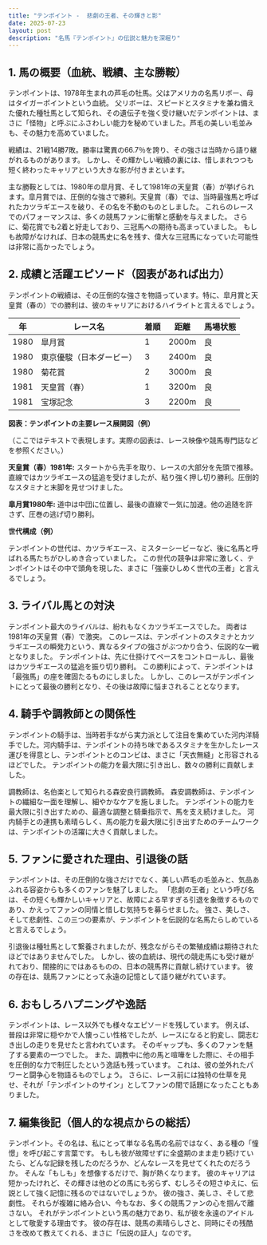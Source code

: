 ```yaml
---
title: "テンポイント -  悲劇の王者、その輝きと影"
date: 2025-07-23
layout: post
description: "名馬『テンポイント』の伝説と魅力を深堀り"
---
```


## 1. 馬の概要（血統、戦績、主な勝鞍）

テンポイントは、1978年生まれの芦毛の牡馬。父はアメリカの名馬リボー、母はタイガーポイントという血統。  父リボーは、スピードとスタミナを兼ね備えた優れた種牡馬として知られ、その遺伝子を強く受け継いだテンポイントは、まさに「怪物」と呼ぶにふさわしい能力を秘めていました。芦毛の美しい毛並みも、その魅力を高めていました。

戦績は、21戦14勝7敗。勝率は驚異の66.7％を誇り、その強さは当時から語り継がれるものがあります。  しかし、その輝かしい戦績の裏には、惜しまれつつも短く終わったキャリアという大きな影が付きまといます。

主な勝鞍としては、1980年の皐月賞、そして1981年の天皇賞（春）が挙げられます。皐月賞では、圧倒的な強さで勝利。天皇賞（春）では、当時最強馬と呼ばれたカツラギエースを破り、その名を不動のものとしました。  これらのレースでのパフォーマンスは、多くの競馬ファンに衝撃と感動を与えました。  さらに、菊花賞でも2着と好走しており、三冠馬への期待も高まっていました。  もしも故障がなければ、日本の競馬史に名を残す、偉大な三冠馬になっていた可能性は非常に高かったでしょう。


## 2. 成績と活躍エピソード（図表があれば出力）

テンポイントの戦績は、その圧倒的な強さを物語っています。特に、皐月賞と天皇賞（春の）での勝利は、彼のキャリアにおけるハイライトと言えるでしょう。


| 年 | レース名           | 着順 | 距離 | 馬場状態 |
|---|--------------------|-----|-----|-------|
| 1980 | 皐月賞             | 1   | 2000m| 良     |
| 1980 | 東京優駿（日本ダービー）| 3   | 2400m| 良     |
| 1980 | 菊花賞             | 2   | 3000m| 良     |
| 1981 | 天皇賞（春）       | 1   | 3200m| 良     |
| 1981 | 宝塚記念           | 3   | 2200m| 良     |


**図表：テンポイントの主要レース展開図（例）**

（ここではテキストで表現します。実際の図表は、レース映像や競馬専門誌などを参照ください。）

**天皇賞（春）1981年:**  スタートから先手を取り、レースの大部分を先頭で推移。直線ではカツラギエースの猛追を受けましたが、粘り強く押し切り勝利。圧倒的なスタミナと末脚を見せつけました。

**皐月賞1980年:**  道中は中団に位置し、最後の直線で一気に加速。他の追随を許さず、圧巻の逃げ切り勝利。


**世代構成（例）**

テンポイントの世代は、カツラギエース、ミスターシービーなど、後に名馬と呼ばれる馬たちがひしめき合っていました。  この世代の競争は非常に激しく、テンポイントはその中で頭角を現した、まさに「強豪ひしめく世代の王者」と言えるでしょう。


## 3. ライバル馬との対決

テンポイント最大のライバルは、紛れもなくカツラギエースでした。  両者は1981年の天皇賞（春）で激突。  このレースは、テンポイントのスタミナとカツラギエースの瞬発力という、異なるタイプの強さがぶつかり合う、伝説的な一戦となりました。  テンポイントは、先に仕掛けてペースをコントロールし、最後はカツラギエースの猛追を振り切り勝利。  この勝利によって、テンポイントは「最強馬」の座を確固たるものにしました。  しかし、このレースがテンポイントにとって最後の勝利となり、その後は故障に悩まされることとなります。


## 4. 騎手や調教師との関係性

テンポイントの騎手は、当時若手ながら実力派として注目を集めていた河内洋騎手でした。河内騎手は、テンポイントの持ち味であるスタミナを生かしたレース運びを得意とし、テンポイントとのコンビは、まさに「天衣無縫」と形容されるほどでした。  テンポイントの能力を最大限に引き出し、数々の勝利に貢献しました。

調教師は、名伯楽として知られる森安良行調教師。  森安調教師は、テンポイントの繊細な一面を理解し、細やかなケアを施しました。  テンポイントの能力を最大限に引き出すための、最適な調整と騎乗指示で、馬を支え続けました。  河内騎手との連携も素晴らしく、馬の能力を最大限に引き出すためのチームワークは、テンポイントの活躍に大きく貢献しました。


## 5. ファンに愛された理由、引退後の話

テンポイントは、その圧倒的な強さだけでなく、美しい芦毛の毛並みと、気品あふれる容姿からも多くのファンを魅了しました。  「悲劇の王者」という呼び名は、その短くも輝かしいキャリアと、故障による早すぎる引退を象徴するものであり、かえってファンの同情と惜しむ気持ちを募らせました。  強さ、美しさ、そして悲劇性、この三つの要素が、テンポイントを伝説的な名馬たらしめていると言えるでしょう。


引退後は種牡馬として繋養されましたが、残念ながらその繁殖成績は期待されたほどではありませんでした。  しかし、彼の血統は、現代の競走馬にも受け継がれており、間接的にではあるものの、日本の競馬界に貢献し続けています。  彼の存在は、競馬ファンにとって永遠の記憶として語り継がれています。


## 6. おもしろハプニングや逸話

テンポイントは、レース以外でも様々なエピソードを残しています。  例えば、普段は非常に穏やかで人懐っこい性格でしたが、レースになると豹変し、闘志むき出しの走りを見せたと言われています。  そのギャップも、多くのファンを魅了する要素の一つでした。  また、調教中に他の馬と喧嘩をした際に、その相手を圧倒的な力で制圧したという逸話も残っています。  これは、彼の並外れたパワーと闘争心を物語るものでしょう。  さらに、レース前には独特の仕草を見せ、それが「テンポイントのサイン」としてファンの間で話題になったこともありました。


## 7. 編集後記（個人的な視点からの総括）

テンポイント。その名は、私にとって単なる名馬の名前ではなく、ある種の「憧憬」を呼び起こす言葉です。  もしも彼が故障せずに全盛期のまま走り続けていたら、どんな記録を残したのだろうか、どんなレースを見せてくれたのだろうか。  そんな「もしも」を想像するだけで、胸が熱くなります。  彼のキャリアは短かったけれど、その輝きは他のどの馬にも劣らず、むしろその短さゆえに、伝説として強く記憶に残るのではないでしょうか。  彼の強さ、美しさ、そして悲劇性。  それらが複雑に絡み合い、今もなお、多くの競馬ファンの心を掴んで離さない。  それがテンポイントという馬の魅力であり、私が彼を永遠のアイドルとして敬愛する理由です。  彼の存在は、競馬の素晴らしさと、同時にその残酷さを改めて教えてくれる、まさに「伝説の証人」なのです。

